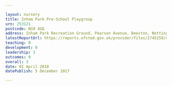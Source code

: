 ```yaml
---

layout: nursery
title: Inham Park Pre-School Playgroup
urn: 253121
postcode: NG9 4GQ
address: Inham Park Recreation Ground, Pearson Avenue, Beeston, Nottingham, Nottinghamshire, NG9 4GQ
latestReportUrl: https://reports.ofsted.gov.uk/provider/files/2745259/urn/253121.pdf
teaching: 0
development: 0
leadership: 3
outcomes: 0
overall: 3
date: 01 April 2018 
datePublish: 5 December 2017

---
```

